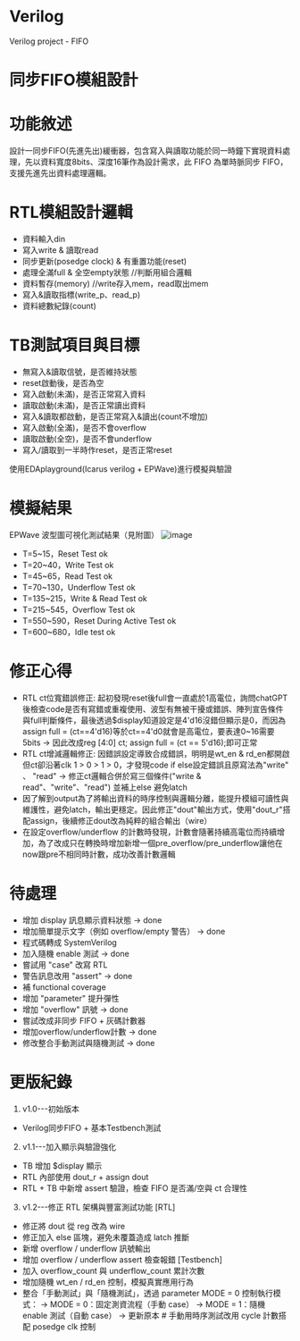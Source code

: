 # Verilog
Verilog project - FIFO

# 同步FIFO模組設計

# 功能敘述
設計一同步FIFO(先進先出)緩衝器，包含寫入與讀取功能於同一時鐘下實現資料處理，先以資料寬度8bits、深度16筆作為設計需求，此 FIFO 為單時脈同步 FIFO，支援先進先出資料處理邏輯。

# RTL模組設計邏輯
- 資料輸入din
- 寫入write & 讀取read
- 同步更新(posedge clock) & 有重置功能(reset)
- 處理全滿full & 全空empty狀態   //判斷用組合邏輯
- 資料暫存(memory)               //write存入mem，read取出mem
- 寫入&讀取指標(write_p、read_p)
- 資料總數紀錄(count)



# TB測試項目與目標
- 無寫入&讀取信號，是否維持狀態
- reset啟動後，是否為空
- 寫入啟動(未滿)，是否正常寫入資料
- 讀取啟動(未滿)，是否正常讀出資料
- 寫入&讀取都啟動，是否正常寫入&讀出(count不增加)
- 寫入啟動(全滿)，是否不會overflow
- 讀取啟動(全空)，是否不會underflow
- 寫入/讀取到一半時作reset，是否正常reset

使用EDAplayground(Icarus verilog + EPWave)進行模擬與驗證


# 模擬結果
EPWave 波型圖可視化測試結果（見附圖）
![image](https://github.com/user-attachments/assets/ec74eb81-fcb1-403a-b54e-cacf4c5da32f)
- T=5~15，Reset Test ok
- T=20~40，Write Test ok
- T=45~65，Read Test ok
- T=70~130，Underflow Test ok
- T=135~215，Write & Read Test ok
- T=215~545，Overflow Test ok
- T=550~590，Reset During Active Test ok
- T=600~680，Idle test ok

# 修正心得
- RTL ct位寬錯誤修正: 起初發現reset後full會一直處於1高電位，詢問chatGPT後檢查code是否有寫錯或重複使用、波型有無被干擾或錯誤、陣列宣告條件與full判斷條件，最後透過$display知道設定是4'd16沒錯但顯示是0，而因為assign full = (ct==4'd16)等於ct==4'd0就會是高電位，要表達0~16需要5bits -> 因此改成reg [4:0] ct;  assign full = (ct == 5'd16);即可正常
- RTL ct增減邏輯修正: 因錯誤設定導致合成錯誤，明明是wt_en & rd_en都開啟但ct卻沿著clk 1 > 0 > 1 > 0，才發現code if else設定錯誤且原寫法為"write" 、 "read" -> 修正ct邏輯合併於寫三個條件("write & read"、"write"、"read") 並補上else 避免latch
- 因了解到output為了將輸出資料的時序控制與邏輯分離，能提升模組可讀性與維護性，避免latch，輸出更穩定。因此修正"dout"輸出方式，使用"dout_r"搭配assign，後續修正dout改為純粹的組合輸出（wire）
- 在設定overflow/underflow 的計數時發現，計數會隨著持續高電位而持續增加，為了改成只在轉換時增加新增一個pre_overflow/pre_underflow讓他在now跟pre不相同時計數，成功改善計數邏輯

# 待處理
- 增加 display 訊息顯示資料狀態 -> done
- 增加簡單提示文字（例如 overflow/empty 警告） -> done
- 程式碼轉成 SystemVerilog
- 加入隨機 enable 測試 -> done
- 嘗試用 "case" 改寫 RTL
- 警告訊息改用 "assert" -> done
- 補 functional coverage
- 增加 "parameter" 提升彈性
- 增加 "overflow" 訊號 -> done
- 嘗試改成非同步 FIFO + 灰碼計數器
- 增加overflow/underflow計數 -> done
- 修改整合手動測試與隨機測試 -> done


# 更版紀錄
1. v1.0---初始版本 
- Verilog同步FIFO + 基本Testbench測試
2. v1.1---加入顯示與驗證強化
- TB 增加 $display 顯示
- RTL 內部使用 dout_r + assign dout
- RTL + TB 中新增 assert 驗證，檢查 FIFO 是否滿/空與 ct 合理性
3. v1.2---修正 RTL 架構與豐富測試功能
[RTL]
- 修正將 dout 從 reg 改為 wire
- 修正加入 else 區塊，避免未覆蓋造成 latch 推斷
- 新增 overflow / underflow 訊號輸出
- 增加 overflow / underflow assert 檢查報錯
[Testbench]
- 加入 overflow_count 與 underflow_count 累計次數
- 增加隨機 wt_en / rd_en 控制，模擬真實應用行為
- 整合「手動測試」與「隨機測試」，透過 parameter MODE = 0 控制執行模式：
   -> MODE = 0：固定測資流程（手動 case）
   -> MODE = 1：隨機 enable 測試（自動 case）
   -> 更新原本 # 手動用時序測試改用 cycle 計數搭配 posedge clk 控制

